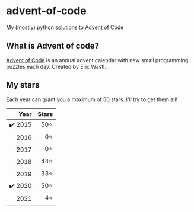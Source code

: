 # advent-of-code
My (mostly) python solutions to [Advent of Code](https://adventofcode.com)

## What is Advent of code?
[Advent of Code](https://adventofcode.com/about) is an annual advent calendar with new small programming puzzles each day. Created by Eric Wastl.

## My stars
Each year can grant you a maximum of 50 stars. I'll try to get them all! 

|  Year | Stars |
|------:|---:|
| ✔️ 2015 | 50⭐️ |
|   2016 | 0⭐️ |
|   2017 | 0⭐️ |
|   2018 | 44⭐️ |
|   2019 | 33⭐️ |
| ✔️ 2020 | 50⭐️ |
|2021 | 4⭐️ |
